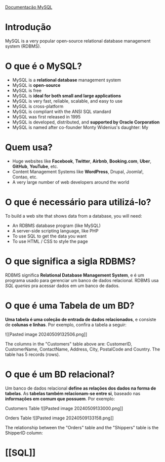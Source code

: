 [Documentação MySQL](https://www.w3schools.com/MySQL/)
# Introdução
MySQL is a very popular open-source relational database management system (RDBMS).
# O que é o MySQL?
- MySQL is a **relational database** management system
- MySQL is **open-source**
- MySQL is free
- MySQL is **ideal for both small and large applications**
- MySQL is very fast, reliable, scalable, and easy to use
- MySQL is cross-platform
- MySQL is compliant with the ANSI SQL standard
- MySQL was first released in 1995
- MySQL is developed, distributed, and **supported by Oracle Corporation**
- MySQL is named after co-founder Monty Widenius's daughter: My
# Quem usa?
- Huge websites like **Facebook**, **Twitter**, **Airbnb**, **Booking.com**, **Uber**, **GitHub**, **YouTube**, etc.
- Content Management Systems like **WordPress**, Drupal, Joomla!, Contao, etc.
- A very large number of web developers around the world
# O que é necessário para utilizá-lo?
To build a web site that shows data from a database, you will need:

- An RDBMS database program (like MySQL)
- A server-side scripting language, like PHP
- To use SQL to get the data you want
- To use HTML / CSS to style the page
# O que significa a sigla RDBMS?
RDBMS significa **Relational Database Management System**, e é um programa usado para gerenciar um banco de dados relacional. RDBMS usa *SQL queries* pra acessar dados em um banco de dados.
# O que é uma Tabela de um BD?
**Uma tabela é uma coleção de entrada de dados relacionados**, e consiste de **colunas e linhas**. Por exemplo, confira a tabela a seguir:

![[Pasted image 20240509132506.png]]

The columns in the "Customers" table above are: CustomerID, CustomerName, ContactName, Address, City, PostalCode and Country. The table has 5 records (rows).
# O que é um BD relacional?
Um banco de dados relacional **define as relações dos dados na forma de tabelas**. As **tabelas também relacionam-se entre si**, baseado nas **informações em comum que possuem**. Por exemplo:

Customers Table
![[Pasted image 20240509133000.png]]

Orders Table
![[Pasted image 20240509133158.png]]

The relationship between the "Orders" table and the "Shippers" table is the ShipperID column:
# [[SQL]]